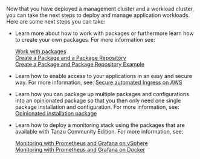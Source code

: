 Now that you have deployed a management cluster and a workload cluster, you can take the next steps to deploy and manage application workloads. Here are some next steps you can take:

* Learn more about how to work with packages or furthermore learn how to create your own packages. For more information see:  

    [Work with packages](../package-management)  
    [Create a Package and a Package Repository](../package-creation-step-by-step)  
    [Create a Package and Package Repository Example ](../packages-create-example)

* Learn how to enable access to your applications in an easy and secure way. For more information, see:
[Secure automated Ingress on AWS](../solutions-secure-ingress)

* Learn how you can package up multiple packages and configurations into an opinionated package so that you then only need one single package installation and configuration. For more information, see:
[Opinionated installation package](../solutions-opinionated-install-package)

* Learn how to deploy a monitoring stack using the packages that are available with Tanzu Community Edition. For more information, see:  

    [Monitoring with Prometheus and Grafana on vSphere](../vsphere-monitoring-stack)  
    [Monitoring with Prometheus and Grafana on Docker](../docker-monitoring-stack)
